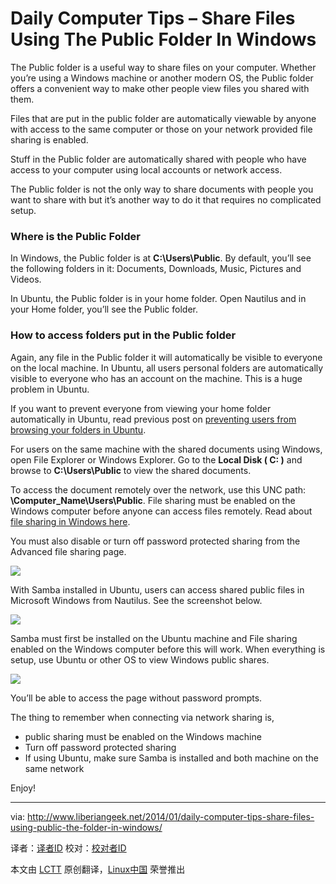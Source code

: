 Daily Computer Tips – Share Files Using The Public Folder In Windows
================================================================================
The Public folder is a useful way to share files on your computer. Whether you’re using a Windows machine or another modern OS, the Public folder offers a convenient way to make other people view files you shared with them.

Files that are put in the public folder are automatically viewable by anyone with access to the same computer or those on your network provided file sharing is enabled.

Stuff in the Public folder are automatically shared with people who have access to your computer using local accounts or network access.

The Public folder is not the only way to share documents with people you want to share with but it’s another way to do it that requires no complicated setup.

### Where is the Public Folder ###

In Windows, the Public folder is at **C:\Users\Public**. By default, you’ll see the following folders in it: Documents, Downloads, Music, Pictures and Videos.

In Ubuntu, the Public folder is in your home folder. Open Nautilus and in your Home folder, you’ll see the Public folder.

### How to access folders put in the Public folder ###

 Again, any file in the Public folder it will automatically be visible to everyone on the local machine. In Ubuntu, all users personal folders are automatically visible to everyone who has an account on the machine. This is a huge problem in Ubuntu.

If you want to prevent everyone from viewing your home folder automatically in Ubuntu, read previous post on [preventing users from browsing your folders in Ubuntu][1].

For users on the same machine with the shared documents using Windows, open File Explorer or Windows Explorer. Go to the **Local Disk ( C: )** and browse to **C:\Users\Public** to view the shared documents.

To access the document remotely over the network, use this UNC path:  **\\Computer_Name\Users\Public**. File sharing must be enabled on the Windows computer before anyone can access files remotely. Read about [file sharing in Windows here][2].

You must also disable or turn off password protected sharing from the Advanced file sharing page.

![](http://www.liberiangeek.net/wp-content/uploads/2014/01/windowspublicfolder_1.png)

With Samba installed in Ubuntu, users can access shared public files in Microsoft Windows from Nautilus. See the screenshot below.

![](http://www.liberiangeek.net/wp-content/uploads/2014/01/windowspublicfolder.png)

Samba must first be installed on the Ubuntu machine and File sharing enabled on the Windows computer before this will work. When everything is setup, use Ubuntu or other OS to view Windows public shares.

![](http://www.liberiangeek.net/wp-content/uploads/2014/01/windowspublicfolder_2.png)

You’ll be able to access the page without password prompts.

The thing to remember when connecting via network sharing is,

- public sharing must be enabled on the Windows machine
- Turn off password protected sharing
- If using Ubuntu, make sure Samba is installed and both machine on the same network

Enjoy!

--------------------------------------------------------------------------------

via: http://www.liberiangeek.net/2014/01/daily-computer-tips-share-files-using-public-the-folder-in-windows/

译者：[译者ID](https://github.com/译者ID) 校对：[校对者ID](https://github.com/校对者ID)

本文由 [LCTT](https://github.com/LCTT/TranslateProject) 原创翻译，[Linux中国](http://linux.cn/) 荣誉推出

[1]:http://www.liberiangeek.net/2013/09/daily-ubuntu-tipsprevent-users-browsing-folders/
[2]:http://www.liberiangeek.net/2013/08/windows-8-and-ubuntu-filesharing-made-easy/